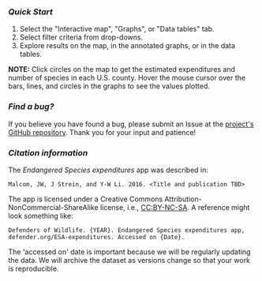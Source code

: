 ### _Quick Start_ 

1. Select the "Interactive map", "Graphs", or "Data tables" tab.
2. Select filter criteria from drop-downs. 
3. Explore results on the map, in the annotated graphs, or in the data tables.

**NOTE:** Click circles on the map to get the estimated expenditures and number of species in each U.S. county. Hover the mouse cursor over the bars, lines, and circles in the graphs to see the values plotted.

### _Find a bug?_

If you believe you have found a bug, please submit an Issue at the [project's GitHub repository](https://github.com/Defenders-ESC/ESA-expenditures). Thank you for your input and patience!

### _Citation information_
The _Endangered Species expenditures_ app was described in:

    Malcom, JW, J Strein, and Y-W Li. 2016. <Title and publication TBD>

The app is licensed under a Creative Commons Attribution-NonCommercial-ShareAlike license, i.e., [CC:BY-NC-SA](http://creativecommons.org/licenses/by-nc-sa/4.0/). A reference might look something like:

    Defenders of Wildlife. {YEAR}. Endangered Species expenditures app, defender.org/ESA-expenditures. Accessed on {Date}.

The 'accessed on' date is important because we will be regularly updating the data. We will archive the dataset as versions change so that your work is reproducible.
